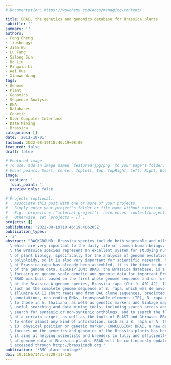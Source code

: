 ```yaml
---
# Documentation: https://wowchemy.com/docs/managing-content/

title: BRAD, the genetics and genomics database for Brassica plants
subtitle: ''
summary: ''
authors:
- Feng Cheng
- liushengyi
- Jian Wu
- Lu Fang
- Silong Sun
- Bo Liu
- Pingxia Li
- Wei Hua
- Xiaowu Wang
tags:
- Genome
- Plant
- Genomics
- Sequence Analysis
- DNA
- Databases
- Genetic
- User-Computer Interface
- Data Mining
- Brassica
categories: []
date: '2011-10-01'
lastmod: 2022-08-19T18:46:19+08:00
featured: false
draft: false

# Featured image
# To use, add an image named `featured.jpg/png` to your page's folder.
# Focal points: Smart, Center, TopLeft, Top, TopRight, Left, Right, BottomLeft, Bottom, BottomRight.
image:
  caption: ''
  focal_point: ''
  preview_only: false

# Projects (optional).
#   Associate this post with one or more of your projects.
#   Simply enter your project's folder or file name without extension.
#   E.g. `projects = ["internal-project"]` references `content/project/deep-learning/index.md`.
#   Otherwise, set `projects = []`.
projects: []
publishDate: '2022-08-19T10:46:19.406205Z'
publication_types:
- '2'
abstract: "BACKGROUND: Brassica species include both vegetable and oilseed crops,\
  \ which are very important to the daily life of common human beings. Meanwhile,\
  \ the Brassica species represent an excellent system for studying numerous aspects\
  \ of plant biology, specifically for the analysis of genome evolution following\
  \ polyploidy, so it is also very important for scientific research. Now, the genome\
  \ of Brassica rapa has already been assembled, it is the time to do deep mining\
  \ of the genome data. DESCRIPTION: BRAD, the Brassica database, is a web-based resource\
  \ focusing on genome scale genetic and genomic data for important Brassica crops.\
  \ BRAD was built based on the first whole genome sequence and on further data analysis\
  \ of the Brassica A genome species, Brassica rapa (Chiifu-401-42). It provides datasets,\
  \ such as the complete genome sequence of B. rapa, which was de novo assembled from\
  \ Illumina GA II short reads and from BAC clone sequences, predicted genes and associated\
  \ annotations, non coding RNAs, transposable elements (TE), B. rapa genes' orthologous\
  \ to those in A. thaliana, as well as genetic markers and linkage maps. BRAD offers\
  \ useful searching and data mining tools, including search across annotation datasets,\
  \ search for syntenic or non-syntenic orthologs, and to search the flanking regions\
  \ of a certain target, as well as the tools of BLAST and Gbrowse. BRAD allows users\
  \ to enter almost any kind of information, such as a B. rapa or A. thaliana gene\
  \ ID, physical position or genetic marker. CONCLUSION: BRAD, a new database which\
  \ focuses on the genetics and genomics of the Brassica plants has been developed,\
  \ it aims at helping scientists and breeders to fully and efficiently use the information\
  \ of genome data of Brassica plants. BRAD will be continuously updated and can be\
  \ accessed through http://brassicadb.org."
publication: '*BMC plant biology*'
doi: 10.1186/1471-2229-11-136
---
```

